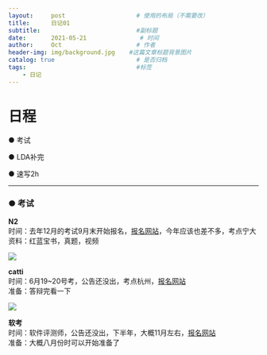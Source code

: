 ```yaml
---
layout:     post                    # 使用的布局（不需要改）
title:      日记01                 
subtitle:                           #副标题
date:       2021-05-21               # 时间
author:     Oct                     # 作者
header-img: img/background.jpg    #这篇文章标题背景图片
catalog: true                       # 是否归档
tags:                               #标签
    - 日记
---
```

# 日程

● 考试

● LDA补完

● 速写2h

---

### ● 考试  

**N2**  
时间：去年12月的考试9月末开始报名，[报名网站](https://jlpt.neea.cn/index.do)，今年应该也差不多，考点宁大  
资料：红蓝宝书，真题，视频  

<img src="https://tva1.sinaimg.cn/large/008i3skNly1gqq9bq0rywj30kb0ecq4n.jpg" />

**catti**  
时间：6月19~20号考，公告还没出，考点杭州，[报名网站](http://www.catticenter.com/KSBM.html)  
准备：答辩完看一下  

<img src="https://tva1.sinaimg.cn/large/008i3skNly1gqq9ch4758j30e309rdgg.jpg" />

**软考**  
时间：软件评测师，公告还没出，下半年，大概11月左右，[报名网站](http://www.zjrjks.org/)  
准备：大概八月份时可以开始准备了  

